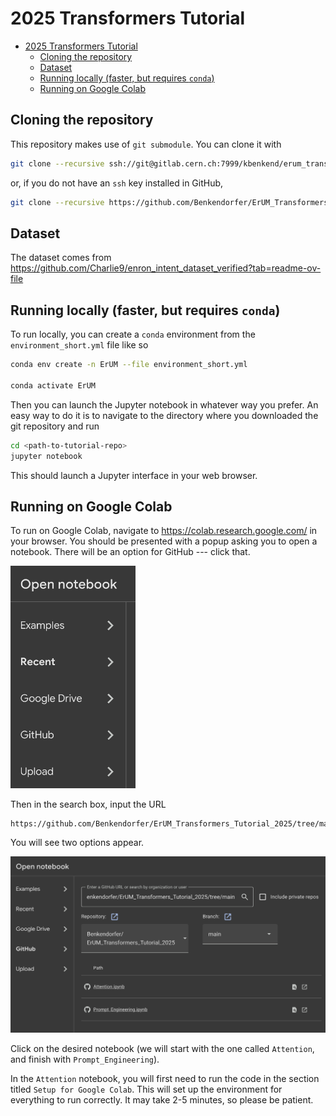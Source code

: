 # 2025 Transformers Tutorial

- [2025 Transformers Tutorial](#2025-transformers-tutorial)
  - [Cloning the repository](#cloning-the-repository)
  - [Dataset](#dataset)
  - [Running locally (faster, but requires `conda`)](#running-locally-faster-but-requires-conda)
  - [Running on Google Colab](#running-on-google-colab)

## Cloning the repository

This repository makes use of `git submodule`. You can clone it with

```bash
git clone --recursive ssh://git@gitlab.cern.ch:7999/kbenkend/erum_transformers_tutorial_2025.git
```

or, if you do not have an `ssh` key installed in GitHub,

```bash
git clone --recursive https://github.com/Benkendorfer/ErUM_Transformers_Tutorial_2025.git
```

## Dataset

The dataset comes from <https://github.com/Charlie9/enron_intent_dataset_verified?tab=readme-ov-file>

## Running locally (faster, but requires `conda`)

To run locally, you can create a `conda` environment from the `environment_short.yml` file like so

```bash
conda env create -n ErUM --file environment_short.yml

conda activate ErUM
```

Then you can launch the Jupyter notebook in whatever way you prefer. An easy way to do it is to navigate to the directory where you downloaded the git repository and run

```bash
cd <path-to-tutorial-repo>
jupyter notebook
```

This should launch a Jupyter interface in your web browser.

## Running on Google Colab

To run on Google Colab, navigate to <https://colab.research.google.com/> in your browser. You should be presented with a popup asking you to open a notebook. There will be an option for GitHub --- click that.

<img src="images/colab_open.png" alt="colab popup" width="200">

Then in the search box, input the URL

```txt
https://github.com/Benkendorfer/ErUM_Transformers_Tutorial_2025/tree/main
```

You will see two options appear.

<img src="images/open_github.png" alt="github selection" width="600">

Click on the desired notebook (we will start with the one called `Attention`, and finish with `Prompt_Engineering`).

In the `Attention` notebook, you will first need to run the code in the section titled `Setup for Google Colab`. This will set up the environment for everything to run correctly. It may take 2-5 minutes, so please be patient.
